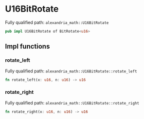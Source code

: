 # U16BitRotate

Fully qualified path: `alexandria_math::U16BitRotate`

```rust
pub impl U16BitRotate of BitRotate<u16>
```

## Impl functions

### rotate_left

Fully qualified path: `alexandria_math::U16BitRotate::rotate_left`

```rust
fn rotate_left(x: u16, n: u16) -> u16
```

### rotate_right

Fully qualified path: `alexandria_math::U16BitRotate::rotate_right`

```rust
fn rotate_right(x: u16, n: u16) -> u16
```


